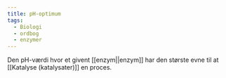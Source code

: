 ```yaml
---
title: pH-optimum
tags:
  - Biologi
  - ordbog
  - enzymer
---
```

Den pH-værdi hvor et givent [[enzym||enzym]] har den største evne til at [[Katalyse (katalysater)]] en proces.
